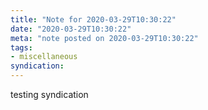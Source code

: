 ```yaml
---
title: "Note for 2020-03-29T10:30:22"
date: "2020-03-29T10:30:22"
meta: "note posted on 2020-03-29T10:30:22"
tags:
- miscellaneous
syndication: 
---
```

testing syndication
